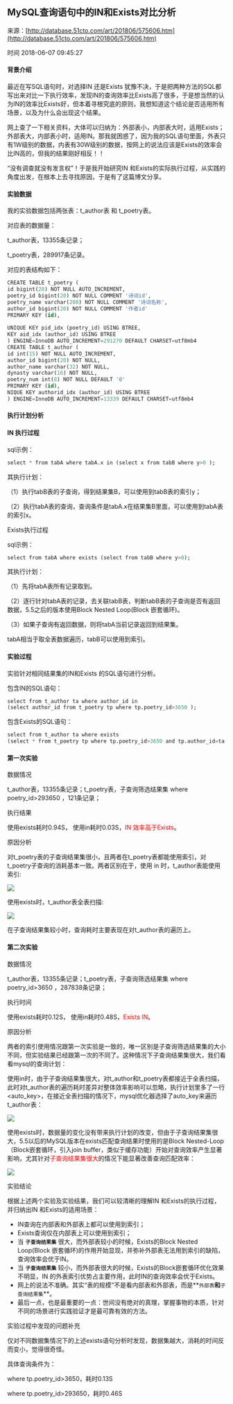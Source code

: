 ## MySQL查询语句中的IN和Exists对比分析

来源：[http://database.51cto.com/art/201806/575606.htm](http://database.51cto.com/art/201806/575606.htm)

时间 2018-06-07 09:45:27

 
#### 背景介绍
 
最近在写SQL语句时，对选择IN 还是Exists 犹豫不决，于是把两种方法的SQL都写出来对比一下执行效率，发现IN的查询效率比Exists高了很多，于是想当然的认为IN的效率比Exists好，但本着寻根究底的原则，我想知道这个结论是否适用所有场景，以及为什么会出现这个结果。
 
网上查了一下相关资料，大体可以归纳为：外部表小，内部表大时，适用Exists；外部表大，内部表小时，适用IN。那我就困惑了，因为我的SQL语句里面，外表只有1W级别的数据，内表有30W级别的数据，按网上的说法应该是Exists的效率会比IN高的，但我的结果刚好相反！！
 
“没有调查就没有发言权”！于是我开始研究IN 和Exists的实际执行过程，从实践的角度出发，在根本上去寻找原因，于是有了这篇博文分享。
 
#### 实验数据
 
我的实验数据包括两张表：t_author表 和 t_poetry表。
 
对应表的数据量：
 
t_author表，13355条记录；
 
t_poetry表，289917条记录。
 
对应的表结构如下：
 
```sql
CREATE TABLE t_poetry (  
id bigint(20) NOT NULL AUTO_INCREMENT,  
poetry_id bigint(20) NOT NULL COMMENT '诗词id',  
poetry_name varchar(200) NOT NULL COMMENT '诗词名称',  
author_id bigint(20) NOT NULL COMMENT '作者id'  
PRIMARY KEY (id),  
 
UNIQUE KEY pid_idx (poetry_id) USING BTREE,  
KEY aid_idx (author_id) USING BTREE  
) ENGINE=InnoDB AUTO_INCREMENT=291270 DEFAULT CHARSET=utf8mb4  
CREATE TABLE t_author (  
id int(15) NOT NULL AUTO_INCREMENT,  
author_id bigint(20) NOT NULL,  
author_name varchar(32) NOT NULL,  
dynasty varchar(16) NOT NULL,  
poetry_num int(8) NOT NULL DEFAULT '0'  
PRIMARY KEY (id),  
NIQUE KEY authorid_idx (author_id) USING BTREE  
) ENGINE=InnoDB AUTO_INCREMENT=13339 DEFAULT CHARSET=utf8mb4 
```
 
#### 执行计划分析
 
#### IN 执行过程
 
sql示例：
 
```sql
select * from tabA where tabA.x in (select x from tabB where y>0 ); 
```
 
其执行计划：
 
（1）执行tabB表的子查询，得到结果集B，可以使用到tabB表的索引y；
 
（2）执行tabA表的查询，查询条件是tabA.x在结果集B里面，可以使用到tabA表的索引x。
 
Exists执行过程
 
sql示例：
 
```sql
select from tabA where exists (select from tabB where y>0); 
```
 
其执行计划：
 
（1）先将tabA表所有记录取到。
 
（2）逐行针对tabA表的记录，去关联tabB表，判断tabB表的子查询是否有返回数据，5.5之后的版本使用Block Nested Loop(Block 嵌套循环)。
 
（3）如果子查询有返回数据，则将tabA当前记录返回到结果集。
 
tabA相当于取全表数据遍历，tabB可以使用到索引。
 
#### 实验过程
 
实验针对相同结果集的IN和Exists 的SQL语句进行分析。
 
包含IN的SQL语句：
 
```sql
select from t_author ta where author_id in  
(select author_id from t_poetry tp where tp.poetry_id>3650 ); 
```
 
包含Exists的SQL语句：
 
```sql
select from t_author ta where exists  
(select * from t_poetry tp where tp.poetry_id>3650 and tp.author_id=ta.author_id); 
```
 
#### 第一次实验
 
数据情况
 
t_author表，13355条记录；t_poetry表，子查询筛选结果集 where poetry_id>293650 ，121条记录；
 
执行结果
 
使用exists耗时0.94S， 使用in耗时0.03S，<font color=red>IN 效率高于Exists</font>。
 
原因分析
 
对t_poetry表的子查询结果集很小，且两者在t_poetry表都能使用索引，对t_poetry子查询的消耗基本一致。两者区别在于，使用 in 时，t_author表能使用索引:
 
![][1]
 
使用exists时，t_author表全表扫描:
 
![][2]
 
在子查询结果集较小时，查询耗时主要表现在对t_author表的遍历上。
 
#### 第二次实验
 
数据情况
 
t_author表，13355条记录；t_poetry表，子查询筛选结果集 where poetry_id>3650 ，287838条记录；
 
执行时间
 
使用exists耗时0.12S， 使用in耗时0.48S，<font color=red>Exists IN</font>。
 
原因分析
 
两者的索引使用情况跟第一次实验是一致的，唯一区别是子查询筛选结果集的大小不同，但实验结果已经跟第一次的不同了。这种情况下子查询结果集很大，我们看看mysql的查询计划：
 
使用in时，由于子查询结果集很大，对t_author和t_poetry表都接近于全表扫描，此时对t_author表的遍历耗时差异对整体效率影响可以忽略，执行计划里多了一行<auto_key>，在接近全表扫描的情况下，mysql优化器选择了auto_key来遍历t_author表：
 
![][3]
 
使用exists时，数据量的变化没有带来执行计划的改变，但由于子查询结果集很大，5.5以后的MySQL版本在exists匹配查询结果时使用的是Block Nested-Loop（Block嵌套循环，引入join buffer，类似于缓存功能）开始对查询效率产生显著影响，尤其针对<font color=red>子查询结果集很大</font>的情况下能显著改善查询匹配效率：
 
![][4]
 
实验结论
 
根据上述两个实验及实验结果，我们可以较清晰的理解IN 和Exists的执行过程，并归纳出IN 和Exists的适用场景：
 
 
* IN查询在内部表和外部表上都可以使用到索引； 
* Exists查询仅在内部表上可以使用到索引； 
* 当 **`子查询结果集`**  很大，而外部表较小的时候，Exists的Block Nested Loop(Block 嵌套循环)的作用开始显现，并弥补外部表无法用到索引的缺陷，查询效率会优于IN。  
* 当 **`子查询结果集`**  较小，而外部表很大的时候，Exists的Block嵌套循环优化效果不明显，IN 的外表索引优势占主要作用，此时IN的查询效率会优于Exists。  
* 网上的说法不准确。其实“表的规模”不是看内部表和外部表，而是**`外部表`**和**`子查询结果集`**。 
* 最后一点，也是最重要的一点：世间没有绝对的真理，掌握事物的本质，针对不同的场景进行实践验证才是最可靠有效的方法。 
 
 
实验过程中发现的问题补充
 
仅对不同数据集情况下的上述exists语句分析时发现，数据集越大，消耗的时间反而变小，觉得很奇怪。
 
具体查询条件为：
 
where tp.poetry_id>3650，耗时0.13S
 
where tp.poetry_id>293650，耗时0.46S
 


[1]: ./img/bqu2Ezb.jpg 
[2]: ./img/IRBZzyr.jpg 
[3]: ./img/Mj2mAna.jpg 
[4]: ./img/qMzINvb.jpg 